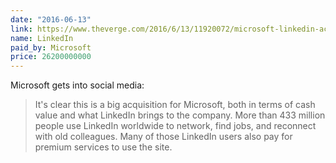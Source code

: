 ```yaml
---
date: "2016-06-13"
link: https://www.theverge.com/2016/6/13/11920072/microsoft-linkedin-acquisition-2016
name: LinkedIn
paid_by: Microsoft
price: 26200000000
---
```


Microsoft gets into social media:

> It's clear this is a big acquisition for Microsoft, both in terms of cash value and what LinkedIn brings to the company. More than 433 million people use LinkedIn worldwide to network, find jobs, and reconnect with old colleagues. Many of those LinkedIn users also pay for premium services to use the site.
